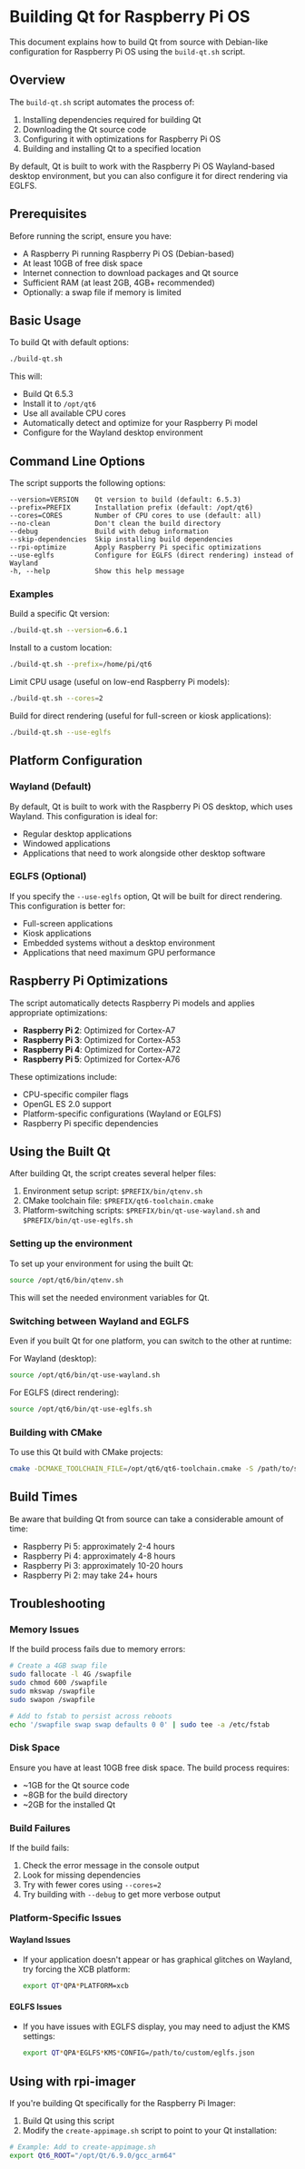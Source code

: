 # Building Qt for Raspberry Pi OS

This document explains how to build Qt from source with Debian-like configuration for Raspberry Pi OS using the `build-qt.sh` script.

## Overview

The `build-qt.sh` script automates the process of:
1. Installing dependencies required for building Qt
2. Downloading the Qt source code
3. Configuring it with optimizations for Raspberry Pi OS
4. Building and installing Qt to a specified location

By default, Qt is built to work with the Raspberry Pi OS Wayland-based desktop environment, but you can also configure it for direct rendering via EGLFS.

## Prerequisites

Before running the script, ensure you have:
- A Raspberry Pi running Raspberry Pi OS (Debian-based)
- At least 10GB of free disk space
- Internet connection to download packages and Qt source
- Sufficient RAM (at least 2GB, 4GB+ recommended)
- Optionally: a swap file if memory is limited

## Basic Usage

To build Qt with default options:

```bash
./build-qt.sh
```

This will:
- Build Qt 6.5.3
- Install it to `/opt/qt6`
- Use all available CPU cores
- Automatically detect and optimize for your Raspberry Pi model
- Configure for the Wayland desktop environment

## Command Line Options

The script supports the following options:

```
--version=VERSION    Qt version to build (default: 6.5.3)
--prefix=PREFIX      Installation prefix (default: /opt/qt6)
--cores=CORES        Number of CPU cores to use (default: all)
--no-clean           Don't clean the build directory
--debug              Build with debug information
--skip-dependencies  Skip installing build dependencies
--rpi-optimize       Apply Raspberry Pi specific optimizations
--use-eglfs          Configure for EGLFS (direct rendering) instead of Wayland
-h, --help           Show this help message
```

### Examples

Build a specific Qt version:
```bash
./build-qt.sh --version=6.6.1
```

Install to a custom location:
```bash
./build-qt.sh --prefix=/home/pi/qt6
```

Limit CPU usage (useful on low-end Raspberry Pi models):
```bash
./build-qt.sh --cores=2
```

Build for direct rendering (useful for full-screen or kiosk applications):
```bash
./build-qt.sh --use-eglfs
```

## Platform Configuration

### Wayland (Default)

By default, Qt is built to work with the Raspberry Pi OS desktop, which uses Wayland. This configuration is ideal for:
- Regular desktop applications
- Windowed applications
- Applications that need to work alongside other desktop software

### EGLFS (Optional)

If you specify the `--use-eglfs` option, Qt will be built for direct rendering. This configuration is better for:
- Full-screen applications
- Kiosk applications
- Embedded systems without a desktop environment
- Applications that need maximum GPU performance

## Raspberry Pi Optimizations

The script automatically detects Raspberry Pi models and applies appropriate optimizations:

- **Raspberry Pi 2**: Optimized for Cortex-A7
- **Raspberry Pi 3**: Optimized for Cortex-A53
- **Raspberry Pi 4**: Optimized for Cortex-A72
- **Raspberry Pi 5**: Optimized for Cortex-A76

These optimizations include:
- CPU-specific compiler flags
- OpenGL ES 2.0 support
- Platform-specific configurations (Wayland or EGLFS)
- Raspberry Pi specific dependencies

## Using the Built Qt

After building Qt, the script creates several helper files:

1. Environment setup script: `$PREFIX/bin/qtenv.sh`
2. CMake toolchain file: `$PREFIX/qt6-toolchain.cmake`
3. Platform-switching scripts: `$PREFIX/bin/qt-use-wayland.sh` and `$PREFIX/bin/qt-use-eglfs.sh`

### Setting up the environment

To set up your environment for using the built Qt:

```bash
source /opt/qt6/bin/qtenv.sh
```

This will set the needed environment variables for Qt.

### Switching between Wayland and EGLFS

Even if you built Qt for one platform, you can switch to the other at runtime:

For Wayland (desktop):
```bash
source /opt/qt6/bin/qt-use-wayland.sh
```

For EGLFS (direct rendering):
```bash
source /opt/qt6/bin/qt-use-eglfs.sh
```

### Building with CMake

To use this Qt build with CMake projects:

```bash
cmake -DCMAKE_TOOLCHAIN_FILE=/opt/qt6/qt6-toolchain.cmake -S /path/to/source -B build
```

## Build Times

Be aware that building Qt from source can take a considerable amount of time:

- Raspberry Pi 5: approximately 2-4 hours
- Raspberry Pi 4: approximately 4-8 hours
- Raspberry Pi 3: approximately 10-20 hours
- Raspberry Pi 2: may take 24+ hours

## Troubleshooting

### Memory Issues

If the build process fails due to memory errors:

```bash
# Create a 4GB swap file
sudo fallocate -l 4G /swapfile
sudo chmod 600 /swapfile
sudo mkswap /swapfile
sudo swapon /swapfile

# Add to fstab to persist across reboots
echo '/swapfile swap swap defaults 0 0' | sudo tee -a /etc/fstab
```

### Disk Space

Ensure you have at least 10GB free disk space. The build process requires:
- ~1GB for the Qt source code
- ~8GB for the build directory
- ~2GB for the installed Qt

### Build Failures

If the build fails:
1. Check the error message in the console output
2. Look for missing dependencies 
3. Try with fewer cores using `--cores=2`
4. Try building with `--debug` to get more verbose output

### Platform-Specific Issues

#### Wayland Issues
- If your application doesn't appear or has graphical glitches on Wayland, try forcing the XCB platform:
  ```bash
  export QT*QPA*PLATFORM=xcb
  ```

#### EGLFS Issues
- If you have issues with EGLFS display, you may need to adjust the KMS settings:
  ```bash
  export QT*QPA*EGLFS*KMS*CONFIG=/path/to/custom/eglfs.json
  ```

## Using with rpi-imager

If you're building Qt specifically for the Raspberry Pi Imager:

1. Build Qt using this script
2. Modify the `create-appimage.sh` script to point to your Qt installation:

```bash
# Example: Add to create-appimage.sh
export Qt6_ROOT="/opt/Qt/6.9.0/gcc_arm64"
``` 